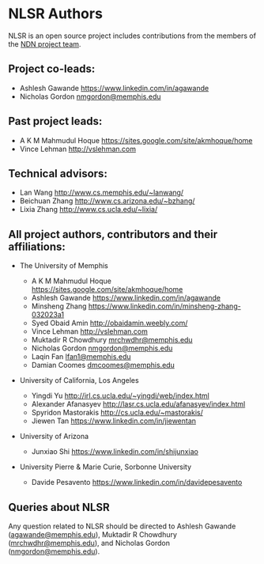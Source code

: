 NLSR Authors
============

NLSR is an open source project includes contributions from the members of the
[NDN project team](http://named-data.net/project/participants/).

## Project co-leads:

* Ashlesh Gawande  <https://www.linkedin.com/in/agawande>
* Nicholas Gordon  <nmgordon@memphis.edu>

## Past project leads:

* A K M Mahmudul Hoque <https://sites.google.com/site/akmhoque/home>
* Vince Lehman <http://vslehman.com>

## Technical advisors:

* Lan Wang            <http://www.cs.memphis.edu/~lanwang/>
* Beichuan Zhang      <http://www.cs.arizona.edu/~bzhang/>
* Lixia Zhang         <http://www.cs.ucla.edu/~lixia/>


## All project authors, contributors and their affiliations:

* The University of Memphis

    * A K M Mahmudul Hoque <https://sites.google.com/site/akmhoque/home>
    * Ashlesh Gawande      <https://www.linkedin.com/in/agawande>
    * Minsheng Zhang       <https://www.linkedin.com/in/minsheng-zhang-032023a1>
    * Syed Obaid Amin      <http://obaidamin.weebly.com/>
    * Vince Lehman         <http://vslehman.com>
    * Muktadir R Chowdhury <mrchwdhr@memphis.edu>
    * Nicholas Gordon      <nmgordon@memphis.edu>
    * Laqin Fan            <lfan1@memphis.edu>
    * Damian Coomes        <dmcoomes@memphis.edu>

* University of California, Los Angeles

    * Yingdi Yu           <http://irl.cs.ucla.edu/~yingdi/web/index.html>
    * Alexander Afanasyev <http://lasr.cs.ucla.edu/afanasyev/index.html>
    * Spyridon Mastorakis <http://cs.ucla.edu/~mastorakis/>
    * Jiewen Tan          <https://www.linkedin.com/in/jiewentan>

* University of Arizona

    * Junxiao Shi         <https://www.linkedin.com/in/shijunxiao>

* University Pierre & Marie Curie, Sorbonne University

    * Davide Pesavento    <https://www.linkedin.com/in/davidepesavento>

## Queries about NLSR

Any question related to NLSR should be directed to Ashlesh Gawande (agawande@memphis.edu),
Muktadir R Chowdhury (mrchwdhr@memphis.edu), and Nicholas Gordon (nmgordon@memphis.edu).
